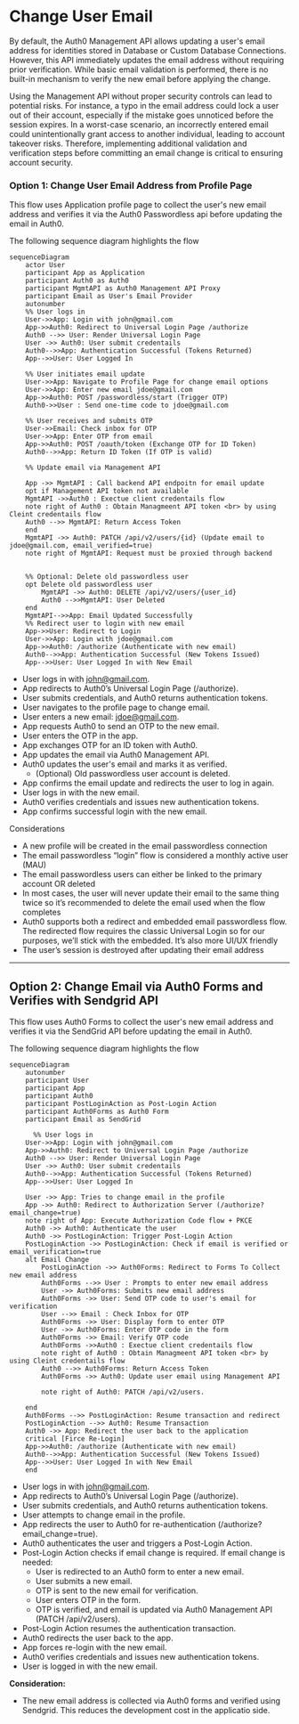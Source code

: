 
# Change User Email 

By default, the Auth0 Management API allows updating a user's email address for identities stored in Database or Custom Database Connections. However, this API immediately updates the email address without requiring prior verification. While basic email validation is performed, there is no built-in mechanism to verify the new email before applying the change.

Using the Management API without proper security controls can lead to potential risks. For instance, a typo in the email address could lock a user out of their account, especially if the mistake goes unnoticed before the session expires. In a worst-case scenario, an incorrectly entered email could unintentionally grant access to another individual, leading to account takeover risks. Therefore, implementing additional validation and verification steps before committing an email change is critical to ensuring account security.

### Option 1: Change User Email Address  from Profile Page 

This flow uses Application profile page to collect the user's new email address and verifies it via the Auth0 Passwordless api before updating the email in Auth0.

The following sequence diagram highlights the flow 

```mermaid
sequenceDiagram
    actor User
    participant App as Application
    participant Auth0 as Auth0 
    participant MgmtAPI as Auth0 Management API Proxy
    participant Email as User's Email Provider
    autonumber
    %% User logs in
    User->>App: Login with john@gmail.com
    App->>Auth0: Redirect to Universal Login Page /authorize 
    Auth0 -->> User: Render Universal Login Page 
    User ->> Auth0: User submit credentails 
    Auth0-->>App: Authentication Successful (Tokens Returned)
    App-->>User: User Logged In

    %% User initiates email update
    User->>App: Navigate to Profile Page for change email options
    User->>App: Enter new email jdoe@gmail.com
    App->>Auth0: POST /passwordless/start (Trigger OTP)
    Auth0->>User : Send one-time code to jdoe@gmail.com

    %% User receives and submits OTP
    User->>Email: Check inbox for OTP
    User->>App: Enter OTP from email
    App->>Auth0: POST /oauth/token (Exchange OTP for ID Token)
    Auth0-->>App: Return ID Token (If OTP is valid)

    %% Update email via Management API
    
    App ->> MgmtAPI : Call backend API endpoitn for email update
    opt if Management API token not available
    MgmtAPI ->>Auth0 : Exectue client credentails flow 
    note right of Auth0 : Obtain Managmeent API token <br> by using Cleint credentails flow 
    Auth0 -->> MgmtAPI: Return Access Token 
    end 
    MgmtAPI ->> Auth0: PATCH /api/v2/users/{id} (Update email to jdoe@gmail.com, email_verified=true)
    note right of MgmtAPI: Request must be proxied through backend
    

    %% Optional: Delete old passwordless user
    opt Delete old passwordless user
        MgmtAPI ->> Auth0: DELETE /api/v2/users/{user_id}
        Auth0 -->>MgmtAPI: User Deleted
    end
    MgmtAPI-->>App: Email Updated Successfully
    %% Redirect user to login with new email
    App->>User: Redirect to Login
    User->>App: Login with jdoe@gmail.com
    App->>Auth0: /authorize (Authenticate with new email)
    Auth0-->>App: Authentication Successful (New Tokens Issued)
    App-->>User: User Logged In with New Email
```

* User logs in with john@gmail.com.
* App redirects to Auth0’s Universal Login Page (/authorize).
* User submits credentials, and Auth0 returns authentication tokens.
* User navigates to the profile page to change email.
* User enters a new email: jdoe@gmail.com.
* App requests Auth0 to send an OTP to the new email.
* User enters the OTP in the app.
* App exchanges OTP for an ID token with Auth0.
* App updates the email via Auth0 Management API.
* Auth0 updates the user's email and marks it as verified.
    * (Optional) Old passwordless user account is deleted.
* App confirms the email update and redirects the user to log in again.
* User logs in with the new email.
* Auth0 verifies credentials and issues new authentication tokens.
* App confirms successful login with the new email.

Considerations
* A new profile will be created in the email passwordless connection
* The email passwordless “login” flow is considered a monthly active user (MAU)
* The email passwordless users can either be linked to the primary account OR deleted
* In most cases, the user will never update their email to the same thing twice so it’s recommended to delete the email used when the flow completes
* Auth0 supports both a redirect and embedded email passwordless flow. The redirected flow requires the classic Universal Login so for our purposes, we’ll stick with the embedded. It’s also more UI/UX friendly
* The user’s session is destroyed after updating their email address



---
Option 2: Change Email via Auth0 Forms and Verifies with Sendgrid API
---

This flow uses Auth0 Forms to collect the user's new email address and verifies it via the SendGrid API before updating the email in Auth0.

The following sequence diagram highlights the flow 

```mermaid
sequenceDiagram
    autonumber
    participant User
    participant App 
    participant Auth0
    participant PostLoginAction as Post-Login Action
    participant Auth0Forms as Auth0 Form
    participant Email as SendGrid
    
      %% User logs in
    User->>App: Login with john@gmail.com
    App->>Auth0: Redirect to Universal Login Page /authorize 
    Auth0 -->> User: Render Universal Login Page 
    User ->> Auth0: User submit credentails 
    Auth0-->>App: Authentication Successful (Tokens Returned)
    App-->>User: User Logged In

    User ->> App: Tries to change email in the profile 
    App ->> Auth0: Redirect to Authorization Server (/authorize?email_change=true)
    note right of App: Execute Authorization Code flow + PKCE
    Auth0 ->> Auth0: Authenticate the user
    Auth0 ->> PostLoginAction: Trigger Post-Login Action
    PostLoginAction ->> PostLoginAction: Check if email is verified or email_verification=true
    alt Email Change 
        PostLoginAction ->> Auth0Forms: Redirect to Forms To Collect new email address
        Auth0Forms -->> User : Prompts to enter new email address
        User ->> Auth0Forms: Submits new email address
        Auth0Forms ->> User: Send OTP code to user's email for verification
        User -->> Email : Check Inbox for OTP
        Auth0Forms ->> User: Display form to enter OTP
        User ->> Auth0Forms: Enter OTP code in the form
        Auth0Forms ->> Email: Verify OTP code
        Auth0Forms ->>Auth0 : Exectue client credentails flow 
        note right of Auth0 : Obtain Managmeent API token <br> by using Cleint credentails flow 
        Auth0 -->> Auth0Forms: Return Access Token 
        Auth0Forms ->> Auth0: Update user email using Management API 
    
        note right of Auth0: PATCH /api/v2/users. 
        
    end
    Auth0Forms -->> PostLoginAction: Resume transaction and redirect 
    PostLoginAction -->> Auth0: Resume Transaction
    Auth0 ->> App: Redirect the user back to the application
    critical [Firce Re-Login]
    App->>Auth0: /authorize (Authenticate with new email)
    Auth0-->>App: Authentication Successful (New Tokens Issued)
    App-->>User: User Logged In with New Email
    end

```

* User logs in with john@gmail.com.
* App redirects to Auth0’s Universal Login Page (/authorize).
* User submits credentials, and Auth0 returns authentication tokens.
* User attempts to change email in the profile.
* App redirects the user to Auth0 for re-authentication (/authorize?email_change=true).
* Auth0 authenticates the user and triggers a Post-Login Action.
* Post-Login Action checks if email change is required.
If email change is needed:
    * User is redirected to an Auth0 form to enter a new email.
    * User submits a new email.
    * OTP is sent to the new email for verification.
    * User enters OTP in the form.
    * OTP is verified, and email is updated via Auth0 Management API (PATCH /api/v2/users).
* Post-Login Action resumes the authentication transaction.
* Auth0 redirects the user back to the app.
* App forces re-login with the new email.
* Auth0 verifies credentials and issues new authentication tokens.
* User is logged in with the new email.


**Consideration:** 

* The new email address is collected via Auth0 forms and verified using Sendgrid. This reduces the development cost in the applicatio side. 

